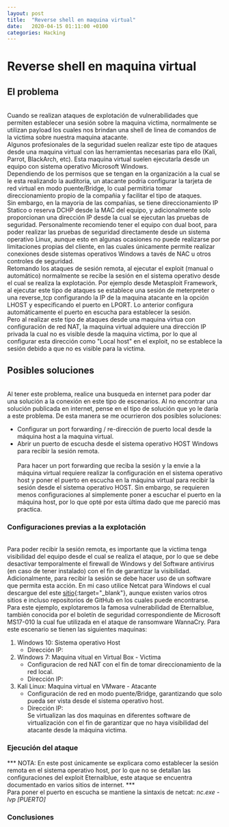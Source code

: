 ```yaml
---
layout: post
title:  "Reverse shell en maquina virtual"
date:   2020-04-15 01:11:00 +0100
categories: Hacking
---
```


# Reverse shell en maquina virtual

## El problema
<br />Cuando se realizan ataques de explotación de vulnerabilidades que permiten establecer una sesión sobre la maquina victima, normalmente se utilizan payload los cuales nos brindan una shell de linea de comandos de la victima sobre nuestra maquina atacante.
<br />Algunos profesionales de la seguridad suelen realizar este tipo de ataques desde una maquina virtual con las herramientas necesarias para ello (Kali, Parrot, BlackArch, etc). Esta maquina virtual suelen ejecutarla desde un equipo con sistema operativo Microsoft Windows.
<br />Dependiendo de los permisos que se tengan en la organización a la cual se le esta realizando la auditoria, un atacante podria configurar la tarjeta de red virtual en modo puente/Bridge, lo cual permitiria tomar direccionamiento propio de la compañia y facilitar el tipo de ataques.
<br />Sin embargo, en la mayoria de las compañias, se tiene direccionamiento IP Statico o reserva DCHP desde la MAC del equipo, y adicionalmente solo proporcionan una dirección IP desde la cual se ejecutan las pruebas de seguridad. Personalmente recomiendo tener el equipo con dual boot, para poder realizar las pruebas de seguridad directamente desde un sistema operativo Linux, aunque esto en algunas ocasiones no puede realizarse por limitaciones propias del cliente, en las cuales únicamente permite realizar conexiones desde sistemas operativos Windows a tavés de NAC u otros controles de seguridad.
<br />Retomando los ataques de sesión remota, al ejecutar el exploit (manual o automático) normalmente se recibe la sesión en el sistema operativo desde el cual se realiza la explotación. Por ejemplo desde Metasploit Framework, al ejecutar este tipo de ataques se establece una sesión de meterpreter o una reverse_tcp configurando la IP de la maquina atacante en la opción LHOST y especificando el puerto en LPORT. Lo anterior configura automáticamente el puerto en escucha para establecer la sesión.
<br />Pero al realizar este tipo de ataques desde una maquina virtua con configuración de red NAT, la maquina virtual adquiere una dirección IP privada la cual no es visible desde la maquina victima, por lo que al configurar esta dirección como "Local host" en el exploit, no se establece la sesión debido a que no es visible para la victima.
## Posibles soluciones
<br />Al tener este problema, realice una busqueda en internet para poder dar una solución a la conexión en este tipo de escenarios. Al no encontrar una solución publicada en internet, pense en el tipo de solución que yo le daría a este problema. De esta manera se me ocurrieron dos posibles soluciones:
<br />
* Configurar un port forwarding / re-dirección de puerto local desde la máquina host a la maquina virtual.
* Abrir un puerto de escucha desde el sistema operativo HOST Windows para recibir la sesión remota.
<br /><br />Para hacer un port forwarding que reciba la sesión y la envie a la máquina virtual requiere realizar la configuración en el sistema operativo host y poner el puerto en escucha en la máquina virtual para recibir la sesión desde el sistema operativo HOST. Sin embargo, se requieren menos configuraciones al simplemente poner a escuchar el puerto en la máquina host, por lo que opté por esta última dado que me pareció mas practica.
### Configuraciones previas a la explotación
<br />Para poder recibir la sesión remota, es importante que la victima tenga visibilidad del equipo desde el cual se realiza el ataque, por lo que se debe desactivar temporalmente el firewall de Windows y del Software antivirus (en caso de tener instalado) con el fin de garantizar la visibilidad.
<br />Adicionalmente, para recibir la sesión se debe hacer uso de un software que permita esta acción. En mi caso utilice Netcat para Windows el cual descargue del este [sitio](https://eternallybored.org/misc/netcat/){:target="_blank"}, aunque existen varios otros sitios e incluso repositorios de GitHub en los cuales puede encontrarse.
<br />Para este ejemplo, explotaremos la famosa vulnerabilidad de Eternalblue, también conocida por el boletín de seguridad correspondiente de Microsoft MS17-010 la cual fue utilizada en el ataque de ransomware WannaCry.
Para este escenario se tienen las siguientes maquinas:
1. Windows 10: Sistema operativo Host
	* Dirección IP:
2. Windows 7: Maquina vitual en Virtual Box - Victima
	* Configuracion de red NAT con el fin de tomar direccionamiento de la red local.
	* Dirección IP:
3. Kali Linux: Maquina virtual en VMware - Atacante
	* Configuración de red en modo puente/Bridge, garantizando que solo pueda ser vista desde el sistema operativo host.
	* Dirección IP:
<br />Se virtualizan las dos maquinas en diferentes software de virtualización con el fin de garantizar que no haya visibilidad del atacante desde la máquina victima.
### Ejecución del ataque 
*** NOTA: En este post únicamente se explicara como establecer la sesión remota en el sistema operativo host, por lo que no se detallan las configuraciones del exploit Eternalblue, este ataque se encuentra documentado en varios sitios de internet. ***
<br />Para poner el puerto en escucha se mantiene la sintaxis de netcat:
	*nc.exe -lvp [PUERTO]*
<br />
### Conclusiones
